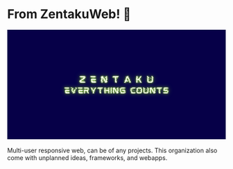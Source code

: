 # From ZentakuWeb! 👋


<img src="https://github.com/Zentakuweb/.github/blob/main/profile/images/banner.png">

Multi-user responsive web, can be of any projects. This organization also come with unplanned ideas, frameworks, and webapps.
